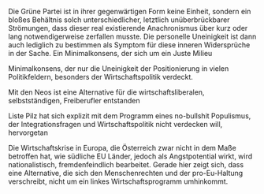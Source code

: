 Die Grüne Partei ist in ihrer gegenwärtigen Form keine Einheit, sondern ein bloßes Behältnis solch unterschiedlicher, letztlich unüberbrückbarer Strömungen, dass dieser real existierende Anachronismus über kurz oder lang notwendigerweise zerfallen musste. Die personelle Uneinigkeit ist dann auch lediglich zu bestimmen als Symptom für diese inneren Widersprüche in der Sache. Ein Minimalkonsens, der sich um ein Juste Milieu 

Minimalkonsens, der nur die Uneinigkeit der Positionierung in vielen Politikfeldern, besonders der Wirtschaftspolitik verdeckt.

Mit den Neos ist eine Alternative für die wirtschaftsliberalen, selbstständigen, Freiberufler entstanden

Liste Pilz hat sich explizit mit dem Programm eines no-bullshit Populismus, der Integrationsfragen und Wirtschaftspolitik nicht verdecken will, hervorgetan

Die Wirtschaftskrise in Europa, die Österreich zwar nicht in dem Maße betroffen hat, wie südliche EU Länder, jedoch als Angstpotential wirkt, wird nationalistisch, fremdenfeindlich bearbeitet. Gerade hier zeigt sich, dass eine Alternative, die sich den Menschenrechten und der pro-Eu-Haltung verschreibt, nicht um ein linkes Wirtschaftsprogramm umhinkommt.

